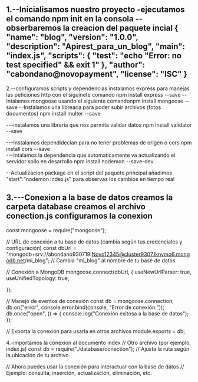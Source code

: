 1.--Inicialisamos nuestro proyecto 
-ejecutamos el comando npm init en la consola 
-- obserbaremos la creacion del paquete incial 
{
  "name": "blog",
  "version": "1.0.0",
  "description": "Apirest_para_un_blog",
  "main": "index.js",
  "scripts": {
    "test": "echo \"Error: no test specified\" && exit 1"
  },
  "author": "cabondano@novopayment",
  "license": "ISC"
}
--
2.--configuramos scripts y dependencias 
instalamos express para manejas las peticiones http
con el siguinete comando npm install express --save
--Intalamos mongoose
usando el siguiente comandonpm install mongoose --save 
--Instalamos una librearia para poder subir archivos (fotos documentos)
npm install multer --save

---instalamos una libreria que nos permita validar datos 
    npm install validator --save

---Instalamos dependidecian para no tener problemas de origen o cors 
      npm install cors --save  
---Intalamos la dependencia que automaticamente va actualizando el servidor sollo en desarrollo 
        npm install nodemon --save-dev

--Actualizacion package 
    en el script del paquete principal añadimos "start":"nodemon index.js" para observas los cambios en tiempo real

3.---Conexion a la base de datos 
creamos la carpeta database 
creamos el archivo conection.js
configuramos la conexion 
--
const mongoose = require("mongoose");

// URL de conexión a tu base de datos (cambia según tus credenciales y configuración)
const dbUrl = "mongodb+srv://abondano930719:Novo12345@cluster9307.lknvmo6.mongodb.net/mi_blog"; // Cambia "mi_blog" al nombre de tu base de datos

// Conexión a MongoDB
mongoose.connect(dbUrl, {
    useNewUrlParser: true,
    useUnifiedTopology: true,
   
});

// Manejo de eventos de conexión
const db = mongoose.connection;
db.on("error", console.error.bind(console, "Error de conexión:"));
db.once("open", () => {
    console.log("Conexión exitosa a la base de datos");
});

// Exporta la conexión para usarla en otros archivos
module.exports = db;

4.-importamos la conexion al documento index 
// Otro archivo (por ejemplo, index.js)
const db = require("./database/conection"); // Ajusta la ruta según la ubicación de tu archivo

// Ahora puedes usar la conexión para interactuar con la base de datos
// Ejemplo: consulta, inserción, actualización, eliminación, etc.

